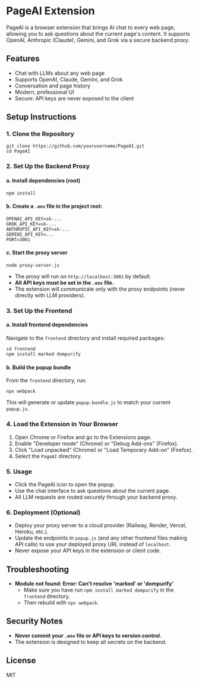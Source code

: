 # PageAI Extension

PageAI is a browser extension that brings AI chat to every web page, allowing you to ask questions about the current page's content. It supports OpenAI, Anthropic (Claude), Gemini, and Grok via a secure backend proxy.

## Features

- Chat with LLMs about any web page
- Supports OpenAI, Claude, Gemini, and Grok
- Conversation and page history
- Modern, professional UI
- Secure: API keys are never exposed to the client

## Setup Instructions

### 1. Clone the Repository

```
git clone https://github.com/yourusername/PageAI.git
cd PageAI
```

### 2. Set Up the Backend Proxy

#### a. Install dependencies (root)

```
npm install
```

#### b. Create a `.env` file in the project root:

```
OPENAI_API_KEY=sk-...
GROK_API_KEY=sk-...
ANTHROPIC_API_KEY=sk-...
GEMINI_API_KEY=...
PORT=3001
```

#### c. Start the proxy server

```
node proxy-server.js
```

- The proxy will run on `http://localhost:3001` by default.
- **All API keys must be set in the `.env` file.**
- The extension will communicate only with the proxy endpoints (never directly with LLM providers).

### 3. Set Up the Frontend

#### a. Install frontend dependencies

Navigate to the `frontend` directory and install required packages:

```
cd frontend
npm install marked dompurify
```

#### b. Build the popup bundle

From the `frontend` directory, run:

```
npx webpack
```

This will generate or update `popup.bundle.js` to match your current `popup.js`.

### 4. Load the Extension in Your Browser

1. Open Chrome or Firefox and go to the Extensions page.
2. Enable "Developer mode" (Chrome) or "Debug Add-ons" (Firefox).
3. Click "Load unpacked" (Chrome) or "Load Temporary Add-on" (Firefox).
4. Select the `PageAI` directory.

### 5. Usage

- Click the PageAI icon to open the popup.
- Use the chat interface to ask questions about the current page.
- All LLM requests are routed securely through your backend proxy.

### 6. Deployment (Optional)

- Deploy your proxy server to a cloud provider (Railway, Render, Vercel, Heroku, etc.).
- Update the endpoints in `popup.js` (and any other frontend files making API calls) to use your deployed proxy URL instead of `localhost`.
- Never expose your API keys in the extension or client code.

## Troubleshooting

- **Module not found: Error: Can't resolve 'marked' or 'dompurify'**
  - Make sure you have run `npm install marked dompurify` in the `frontend` directory.
  - Then rebuild with `npx webpack`.

## Security Notes

- **Never commit your `.env` file or API keys to version control.**
- The extension is designed to keep all secrets on the backend.

## License

MIT
